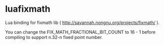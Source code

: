 # luafixmath
Lua binding for fixmath lib ( http://savannah.nongnu.org/projects/fixmath/ ).

You can change the FIX_MATH_FRACTIONAL_BIT_COUNT to 16 - 1 before compiling to support n.32-n fixed point number.
